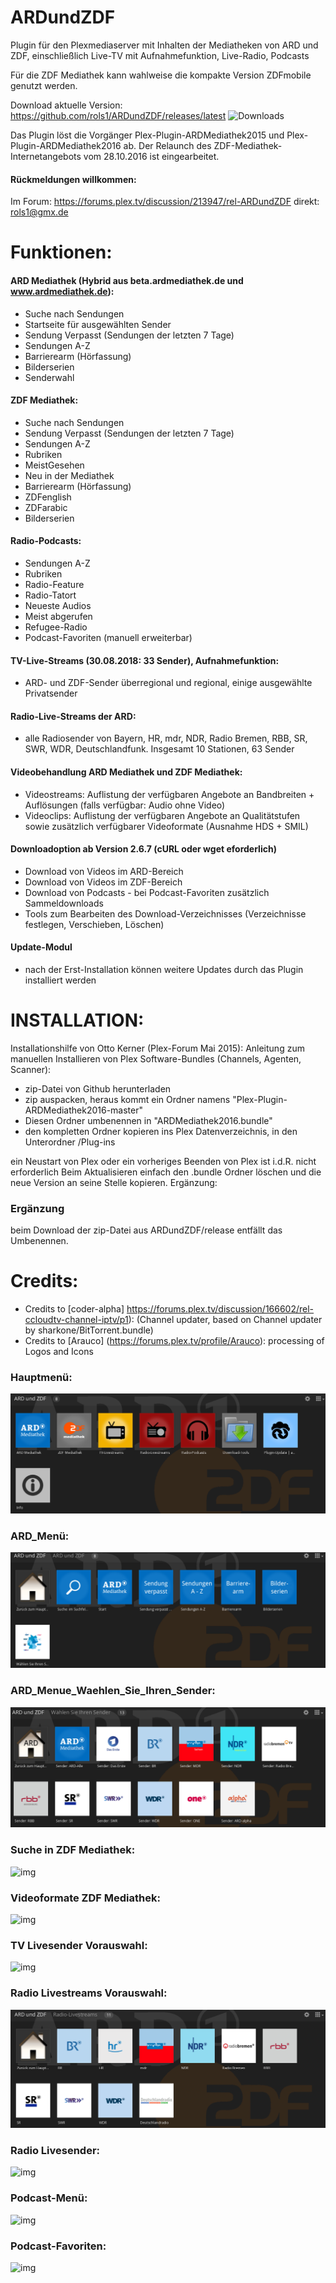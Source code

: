 ARDundZDF
===================
Plugin für den Plexmediaserver 
mit Inhalten der Mediatheken von ARD und ZDF, 
einschließlich Live-TV mit Aufnahmefunktion, Live-Radio, Podcasts

Für die ZDF Mediathek kann wahlweise die kompakte Version ZDFmobile genutzt werden. 

Download aktuelle Version: https://github.com/rols1/ARDundZDF/releases/latest
![Downloads](https://img.shields.io/github/downloads/rols1/ARDundZDF/total.svg "Downloads")

Das Plugin löst die Vorgänger Plex-Plugin-ARDMediathek2015 und Plex-Plugin-ARDMediathek2016
ab. Der Relaunch des ZDF-Mediathek-Internetangebots vom 28.10.2016 ist eingearbeitet. 

#### Rückmeldungen willkommen:
Im Forum: https://forums.plex.tv/discussion/213947/rel-ARDundZDF
direkt: rols1@gmx.de 
  
Funktionen: 
===================

#### ARD Mediathek (Hybrid aus beta.ardmediathek.de und www.ardmediathek.de):  
- Suche nach Sendungen
- Startseite für ausgewählten Sender
- Sendung Verpasst (Sendungen der letzten 7 Tage)
- Sendungen A-Z
- Barrierearm (Hörfassung)
- Bilderserien
- Senderwahl

#### ZDF Mediathek: 
- Suche nach Sendungen
- Sendung Verpasst (Sendungen der letzten 7 Tage)
- Sendungen A-Z
- Rubriken
- MeistGesehen
- Neu in der Mediathek
- Barrierearm (Hörfassung)
- ZDFenglish
- ZDFarabic
- Bilderserien

#### Radio-Podcasts:
- Sendungen A-Z
- Rubriken
- Radio-Feature
- Radio-Tatort
- Neueste Audios
- Meist abgerufen
- Refugee-Radio
- Podcast-Favoriten (manuell erweiterbar)

#### TV-Live-Streams (30.08.2018: 33 Sender), Aufnahmefunktion: 
- ARD- und ZDF-Sender überregional und regional, einige ausgewählte Privatsender

#### Radio-Live-Streams der ARD:
- alle Radiosender von Bayern, HR, mdr, NDR, Radio Bremen, RBB, SR, SWR, WDR, Deutschlandfunk. Insgesamt 10 Stationen, 63 Sender
 
#### Videobehandlung ARD Mediathek und ZDF Mediathek:
- Videostreams: Auflistung der verfügbaren Angebote an Bandbreiten + Auflösungen (falls verfügbar: Audio ohne Video)
- Videoclips: Auflistung der verfügbaren Angebote an Qualitätstufen sowie zusätzlich verfügbarer Videoformate (Ausnahme HDS + SMIL) 

#### Downloadoption ab Version 2.6.7 (cURL oder wget eforderlich)
- Download von Videos im ARD-Bereich
- Download von Videos im ZDF-Bereich
- Download von Podcasts - bei Podcast-Favoriten zusätzlich Sammeldownloads 
- Tools zum Bearbeiten des Download-Verzeichnisses (Verzeichnisse festlegen, Verschieben, Löschen)

#### Update-Modul
- nach der Erst-Installation können weitere Updates durch das Plugin installiert werden

INSTALLATION:
===================  
Installationshilfe von Otto Kerner (Plex-Forum Mai 2015):
Anleitung zum manuellen Installieren von Plex Software-Bundles (Channels, Agenten, Scanner):
- zip-Datei von Github herunterladen
- zip auspacken, heraus kommt ein Ordner namens "Plex-Plugin-ARDMediathek2016-master"
- Diesen Ordner umbenennen in "ARDMediathek2016.bundle"
- den kompletten Ordner kopieren ins Plex Datenverzeichnis, in den Unterordner /Plug-ins

ein Neustart von Plex oder ein vorheriges Beenden von Plex ist i.d.R. nicht erforderlich
Beim Aktualisieren einfach den .bundle Ordner löschen und die neue Version an seine Stelle kopieren.
Ergänzung:
 
### Ergänzung
beim Download der zip-Datei aus ARDundZDF/release entfällt das Umbenennen.

Credits:
===================  
- Credits to [coder-alpha] https://forums.plex.tv/discussion/166602/rel-ccloudtv-channel-iptv/p1): (Channel updater, based on Channel updater by sharkone/BitTorrent.bundle)
- Credits to [Arauco] (https://forums.plex.tv/profile/Arauco): processing of Logos and Icons

### Hauptmenü:
![img](https://github.com/rols1/PluginPictures/blob/master/ARDundZDF/Hauptmenue.png)

### ARD_Menü:
![img](https://github.com/rols1/PluginPictures/blob/master/ARDundZDF/ARD_Menue.png)

### ARD_Menue_Waehlen_Sie_Ihren_Sender:
![img](https://github.com/rols1/PluginPictures/blob/master/ARDundZDF/Menue_Waehlen_Sie_Ihren_Sender.png)

### Suche in ZDF Mediathek:
![img](https://us.v-cdn.net/6025034/uploads/editor/d5/lsawdl1xybzq.png)

### Videoformate ZDF Mediathek:
![img](https://us.v-cdn.net/6025034/uploads/editor/pm/8y069jf7ad38.png)

### TV Livesender Vorauswahl:
![img](https://us.v-cdn.net/6025034/uploads/editor/i5/vo1g066f7n9n.jpg)

### Radio Livestreams Vorauswahl:
![img](https://github.com/rols1/PluginPictures/blob/master/ARDundZDF/Radio-Livestreams-Vorauswahl.png)

### Radio Livesender:
![img](https://us.v-cdn.net/6025034/uploads/editor/m7/qibbk5zksgkj.png)

### Podcast-Menü:
![img](https://us.v-cdn.net/6025034/uploads/editor/mx/pgmo59s3layj.png)

### Podcast-Favoriten:
![img](https://us.v-cdn.net/6025034/uploads/editor/as/s2ogw2bx2s5h.png)



